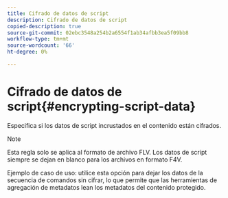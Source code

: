 ```yaml
---
title: Cifrado de datos de script
description: Cifrado de datos de script
copied-description: true
source-git-commit: 02ebc3548a254b2a6554f1ab34afbb3ea5f09bb8
workflow-type: tm+mt
source-wordcount: '66'
ht-degree: 0%

---
```


# Cifrado de datos de script{#encrypting-script-data}

Especifica si los datos de script incrustados en el contenido están cifrados.

>[!NOTE]
>
>Esta regla solo se aplica al formato de archivo FLV. Los datos de script siempre se dejan en blanco para los archivos en formato F4V.

Ejemplo de caso de uso: utilice esta opción para dejar los datos de la secuencia de comandos sin cifrar, lo que permite que las herramientas de agregación de metadatos lean los metadatos del contenido protegido.
